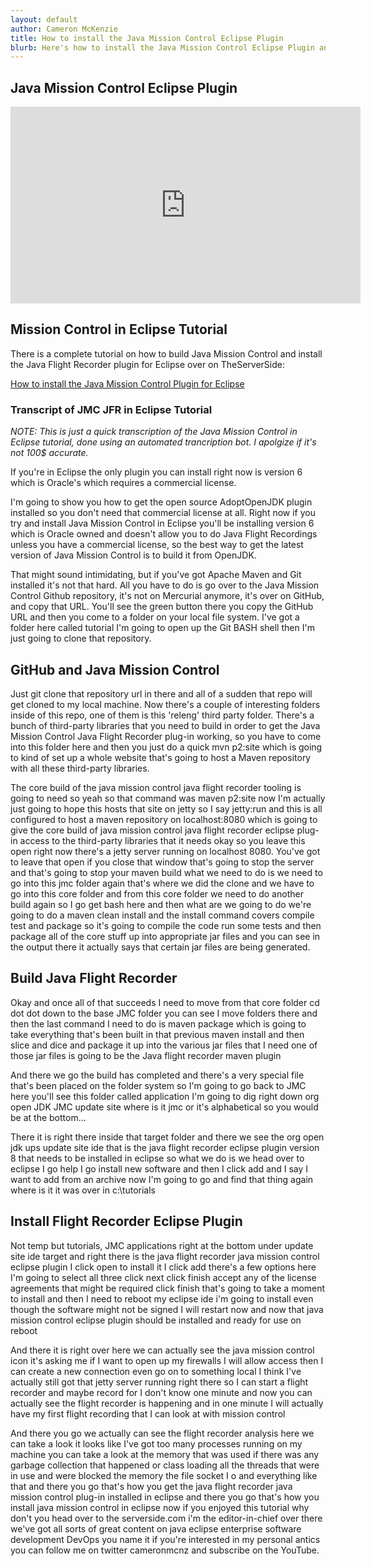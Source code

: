 ```yaml
---
layout: default
author: Cameron McKenzie
title: How to install the Java Mission Control Eclipse Plugin
blurb: Here's how to install the Java Mission Control Eclipse Plugin and get the latest version of Java Flight Recorder.
---
```


## Java Mission Control Eclipse Plugin

<iframe width="560" height="315" src="https://www.youtube.com/embed/E3gxhuATmHs" frameborder="0" allow="accelerometer; autoplay; clipboard-write; encrypted-media; gyroscope; picture-in-picture" allowfullscreen></iframe>


## Mission Control in Eclipse Tutorial

There is a complete tutorial on how to build Java Mission Control and install the Java Flight Recorder plugin for Eclipse over on TheServerSide:

[How to install the Java Mission Control Plugin for Eclipse](https://www.theserverside.com/blog/Coffee-Talk-Java-News-Stories-and-Opinions/Java-Mission-Control-8-Eclipse-plugin-Install)

### Transcript of JMC JFR in Eclipse Tutorial

_NOTE: This is just a quick transcription of the Java Mission Control in Eclipse tutorial, done using an automated trancription bot. I apolgize if it's not 100$ accurate._


If you're in Eclipse the only plugin you can install right now is version 6 which is Oracle's which requires a commercial license. 

I'm going to show you how to get the open source AdoptOpenJDK plugin installed so you don't need that commercial license at all. Right now if you try and install Java Mission Control in Eclipse you'll be installing version 6 which is Oracle owned and doesn't allow you to do Java Flight Recordings unless you have a commercial license, so the best way to get the latest version of Java Mission Control is to build it from OpenJDK. 

That might sound intimidating, but if you've got Apache Maven and Git installed it's not that hard. All you have to do is go over to the Java Mission Control Github repository, it's not on Mercurial anymore, it's over on GitHub, and copy that URL. You'll see the green button there you copy the GitHub URL and then you come to a folder on your local file system. I've got a folder here called tutorial I'm going to open up the Git BASH shell then I'm just going to clone that repository. 

## GitHub and Java Mission Control

Just git clone that repository url in there and all of a sudden that repo will get cloned to my local machine. Now there's a couple of interesting folders inside of this repo, one of them is this 'releng' third party folder. There's a bunch of third-party libraries that you need to build in order to get the Java Mission Control Java Flight Recorder plug-in working, so you have to come into this folder here and then you just do a quick mvn p2:site which is going to kind of set up a whole website that's going to host a Maven repository with all these third-party libraries. 

The core build of the java mission control java flight recorder tooling is going to need so yeah so that command was maven p2:site now I'm actually just going to hope this hosts that site on jetty so I say jetty:run and this is all configured to host a maven repository on localhost:8080 which is going to give the core build of java mission control java flight recorder eclipse plug-in access to the third-party libraries that it needs okay so you leave this open right now there's a jetty server running on localhost 8080. You've got to leave that open if you close that window that's going to stop the server and that's going to stop your maven build what we need to do is we need to go into this jmc folder again that's where we did the clone and we have to go into this core folder and from this core folder we need to do another build again so I go get bash here and then what are we going to do we're going to do a maven clean install and the install command covers compile test and package so it's going to compile the code run some tests and then package all of the core stuff up into appropriate jar files and you can see in the output there it actually says that certain jar files are being generated.

## Build Java Flight Recorder

 Okay and once all of that succeeds I need to move from that core folder cd dot dot down to the base JMC folder you can see I move folders there and then the last command I need to do is maven package which is going to take everything that's been built in that previous maven install and then slice and dice and package it up into the various jar files that I need one of those jar files is going to be the Java flight recorder maven plugin

And there we go the build has completed and there's a very special file that's been placed on the folder system so I'm going to go back to JMC here you'll see this folder called application I'm going to dig right down org open JDK JMC update site where is it jmc or it's alphabetical so you would be at the bottom...

There it is right there inside that target folder and there we see the org open jdk ups update site ide that is the java flight recorder eclipse plugin version 8 that needs to be installed in eclipse so what we do is we head over to eclipse I go help I go install new software and then I click add and I say I want to add from an archive now I'm going to go and find that thing again where is it it was over in c:\tutorials

## Install Flight Recorder Eclipse Plugin

Not temp but tutorials, JMC applications right at the bottom under update site ide target and right there is the java flight recorder java mission control eclipse plugin I click open to install it I click add there's a few options here I'm going to select all three click next click finish accept any of the license agreements that might be required click finish that's going to take a moment to install and then I need to reboot my eclipse ide i'm going to install even though the software might not be signed I will restart now and now that java mission control eclipse plugin should be installed and ready for use on reboot

And there it is right over here we can actually see the java mission control icon it's asking me if I want to open up my firewalls I will allow access then I can create a new connection even go on to something local I think I've actually still got that jetty server running right there so I can start a flight recorder and maybe record for I don't know one minute and now you can actually see the flight recorder is happening and in one minute I will actually have my first flight recording that I can look at with mission control

And there you go we actually can see the flight recorder analysis here we can take a look it looks like I've got too many processes running on my machine you can take a look at the memory that was used if there was any garbage collection that happened or class loading all the threads that were in use and were blocked the memory the file socket I o and everything like that and there you go that's how you get the java flight recorder java mission control plug-in installed in eclipse and there you go that's how you install java mission control in eclipse now if you enjoyed this tutorial why don't you head over to the serverside.com i'm the editor-in-chief over there we've got all sorts of great content on java eclipse enterprise software development DevOps you name it if you're interested in my personal antics you can follow me on twitter cameronmcnz and subscribe on the YouTube.